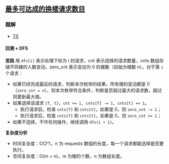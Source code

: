 ## [最多可达成的换楼请求数目](https://leetcode-cn.com/problems/maximum-number-of-achievable-transfer-requests/)
### 题解
+ [TS](../../ts/1664/1601.ts)

#### 回溯 + DFS
**思路**
用 `dfs[i]` 表示处理下标为 i 的请求，cnt 表示选择的请求数量，cnts 数组存储不同楼的人数变动，zero_cnt 表示变动为 0 的楼数（初始为楼数 n）。对于第 `i` 个请求：
+ 如果已经完成最后的请求，判断本次枚举的结果，所有楼的变动都是 0（`zero_cnt = n`），则本次枚举符合条件，判断是否超过最大的请求数，超过则更新最大值。
+ 如果选择该请求 `[f, t]`，`cnt += 1, cnts[f] -= 1, cnts[t] += 1`。
  - 执行请求前，检查 `cnts[f]` 和 `cnts[t]`，如果是 0，则 `zero_cnt -= 1`；
  - 执行请求后，检查 `cnts[f]` 和 `cnts[t]`，如果是 0，则 `zero_cnt += 1`；
+ 如果不选择，不作任何操作，继续调用 `dfs(i + 1)`。

**复杂度分析**
+ 时间复杂度：O(2ⁿ)，n 为 requests 数组的长度，每一个请求都能选择是否要执行。
+ 空间复杂度：O(m + n)，m 为楼的个数，n 为数组长度。
